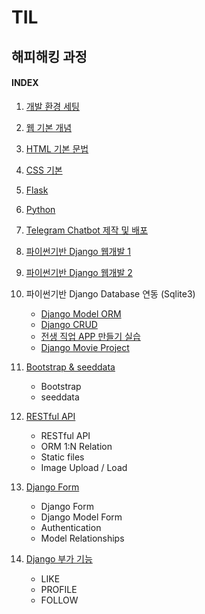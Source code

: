 # TIL

## 해피해킹 과정

#### INDEX

1. [개발 환경 세팅](./1.hphk_intro_html.md "개발환경 세팅")
2. [웹 기본 개념](./1.hphk_intro_html.md "웹 기본 개념")
3. [HTML 기본 문법](./1.hphk_intro_html.md "HTML 기본 문법")
4. [CSS 기본](./2.hphk_css.md)
5. [Flask](./4.hphk_flask.md)
6. [Python](./3.hphk_python.md)
7. [Telegram Chatbot 제작 및 배포](https://github.com/kyunghee2/telegram_bot)
8. [파이썬기반 Django 웹개발 1](./5.hphk_django.md)
9. [파이썬기반 Django 웹개발 2](./5.hphk_django2.md)
10. 파이썬기반 Django Database 연동 (Sqlite3)
	- [Django Model ORM](./6.hphk_django_db.md)
	- [Django CRUD](./7.hphk_django_db_crud.md)
	- [전생 직업 APP 만들기 실습](./8.hphk_django_exam_gaker.md)
	- [Django Movie Project](./9.hphk_django_movie_project.md)
11. [Bootstrap & seeddata](./10.hphk_bootstrap_seeddata.md)
    - Bootstrap
    - seeddata
12. [RESTful API](./11.hphk_restful_api.md)
    - RESTful API
    - ORM 1:N Relation
    - Static files
    - Image Upload / Load
13. [Django Form](./12.hphk_django_form.md)
    - Django Form
    - Django Model Form
    - Authentication
    - Model Relationships

14. [Django 부가 기능](./13.hphk_django_like_profile_follow.md)
    - LIKE
    - PROFILE
    - FOLLOW
